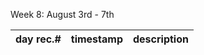 Week 8: August 3rd - 7th

| day rec.# | timestamp | description |
|-----------|-----------|-------------|

